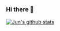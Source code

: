 ### Hi there 👋

[![Jun's github stats](https://github-readme-stats.vercel.app/api?username=bbk8105)](https://github.com/anuraghazra/github-readme-stats)

<!--
**bbk8105/bbk8105** is a ✨ _special_ ✨ repository because its `README.md` (this file) appears on your GitHub profile.

Here are some ideas to get you started:

- 🔭 I’m currently working on ...
- 🌱 I’m currently learning ...
- 👯 I’m looking to collaborate on ...
- 🤔 I’m looking for help with ...
- 💬 Ask me about ...
- 📫 How to reach me: ...
- 😄 Pronouns: ...
- ⚡ Fun fact: ...
-->
